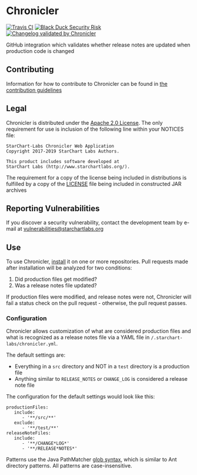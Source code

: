 # Chronicler

[![Travis CI](https://img.shields.io/travis/com/StarChart-Labs/chronicler.svg?branch=master)](https://travis-ci.com/StarChart-Labs/chronicler) [![Black Duck Security Risk](https://copilot.blackducksoftware.com/github/repos/StarChart-Labs/chronicler/branches/master/badge-risk.svg)](https://copilot.blackducksoftware.com/github/repos/StarChart-Labs/chronicler/branches/master) [![Changelog validated by Chronicler](https://chronicler.starchartlabs.org/images/changelog-chronicler-success.png)](https://chronicler.starchartlabs.org/)

GitHub integration which validates whether release notes are updated when production code is changed

## Contributing

Information for how to contribute to Chronicler can be found in [the contribution guidelines](./docs/CONTRIBUTING.md)

## Legal

Chronicler is distributed under the [Apache 2.0 License](https://www.apache.org/licenses/LICENSE-2.0). The only requirement for use is inclusion of the following line within your NOTICES file:

```
StarChart-Labs Chronicler Web Application
Copyright 2017-2019 StarChart Labs Authors.

This product includes software developed at
StarChart Labs (http://www.starchartlabs.org/).
```

The requirement for a copy of the license being included in distributions is fulfilled by a copy of the [LICENSE](./LICENSE) file being included in constructed JAR archives

## Reporting Vulnerabilities

If you discover a security vulnerability, contact the development team by e-mail at vulnerabilities@starchartlabs.org

## Use

To use Chronicler, [install](https://github.com/apps/chronicler-by-starchart-labs) it on one or more repositories. Pull requests made after installation will be analyzed for two conditions:

1. Did production files get modified?
2. Was a release notes file updated?

If production files were modified, and release notes were not, Chronicler will fail a status check on the pull request - otherwise, the pull request passes.

### Configuration

Chronicler allows customization of what are considered production files and what is recognized as a release notes file via a YAML file in `/.starchart-labs/chronicler.yml`.

The default settings are:

- Everything in a `src` directory and NOT in a `test` directory is a production file
- Anything similar to `RELEASE_NOTES` or `CHANGE_LOG` is considered a release note file

The configuration for the default settings would look like this:

```
productionFiles:
   include:
      - '**/src/**'
   exclude:
      - '**/test/**'
releaseNoteFiles:
   include:
      - '**/CHANGE*LOG*'
      - '**/RELEASE*NOTES*'
```

Patterns use the Java PathMatcher [glob syntax](https://docs.oracle.com/javase/7/docs/api/java/nio/file/FileSystem.html#getPathMatcher(java.lang.String)), which is similar to Ant directory patterns. All patterns are case-insensitive.
